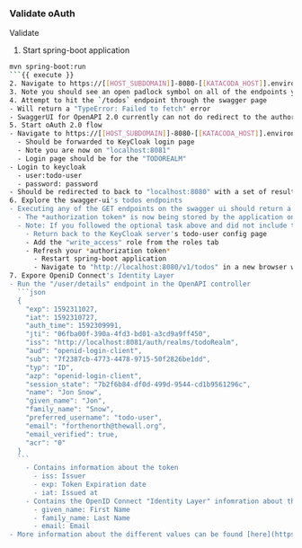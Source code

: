 ### Validate oAuth 

Validate 

1. Start spring-boot application

  ```sh
  mvn spring-boot:run
  ```{{ execute }}
2. Navigate to https://[[HOST_SUBDOMAIN]]-8080-[[KATACODA_HOST]].environments.katacoda.com/swagger-ui.html`
3. Note you should see an open padlock symbol on all of the endpoints you have secured
4. Attempt to hit the `/todos` endpoint through the swagger page
  - Will return a "TypeError: Failed to fetch" error
  - SwaggerUI for OpenAPI 2.0 currently can not do redirect to the authorization page directly through the UI.
5. Start oAuth 2.0 flow
  - Navigate to https://[[HOST_SUBDOMAIN]]-8080-[[KATACODA_HOST]].environments.katacoda.com/v1/todos in a new window 
    - Should be forwarded to KeyCloak login page
    - Note you are now on "localhost:8081"
    - Login page should be for the "TODOREALM"
  - Login to keycloak
    - user:todo-user
    - password: password  
  - Should be redirected to back to "localhost:8080" with a set of results
6. Explore the swagger-ui's todos endpoints
  - Executing any of the GET endpoints on the swagger ui should return a 200
    - The *authorization token* is now being stored by the application on the backend.
    - Note: If you followed the optional task above and did not include the "write_access" then all non-GET methods will return a 403
      - Return back to the KeyCloak server's todo-user config page
      - Add the "write_access" role from the roles tab
      - Refresh your *authorization token*
        - Restart spring-boot application
        - Navigate to "http://localhost:8080/v1/todos" in a new browser window
7. Expore OpeniD Connect's Identity Layer
  - Run the "/user/details" endpoint in the OpenAPI controller
    ```json
    {
      "exp": 1592311027,
      "iat": 1592310727,
      "auth_time": 1592309991,
      "jti": "06fba00f-390a-4fd3-bd01-a3cd9a9ff450",
      "iss": "http://localhost:8081/auth/realms/todoRealm",
      "aud": "openid-login-client",
      "sub": "7f2387cb-4773-4478-9715-50f2826be1dd",
      "typ": "ID",
      "azp": "openid-login-client",
      "session_state": "7b2f6b84-df0d-499d-9544-cd1b9561296c",
      "name": "Jon Snow",
      "given_name": "Jon",
      "family_name": "Snow",
      "preferred_username": "todo-user",
      "email": "forthenorth@thewall.org",
      "email_verified": true,
      "acr": "0"
    }
    ```
      - Contains information about the token
        - iss: Issuer
        - exp: Token Expiration date
        - iat: Issued at
      - Contains the OpenID Connect "Identity Layer" infomration about the user 
        - given_name: First Name
        - family_name: Last Name
        - email: Email
  - More information about the different values can be found [here](https://www.iana.org/assignments/jwt/jwt.xhtml)

